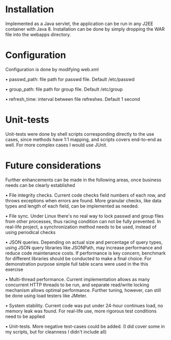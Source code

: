 Installation
====

Implemented as a Java servlet, the application can be run in any J2EE container with Java 8. Installation can be done by simply dropping the WAR file into the webapps directory.

Configuration
====

Configuration is done by modifying web.xml

 • passwd_path: file path for passwd file. Default /etc/passwd

 • group_path: file path for group file. Default /etc/group

 • refresh_time: interval between file refreshes. Default 1 second
 
Unit-tests
====

Unit-tests were done by shell scripts corresponding directly to the use cases, since methods have 1:1 mapping, and scripts covers end-to-end as well. For more complex cases I would use JUnit.

Future considerations
====

Further enhancements can be made in the following areas, once business needs can be clearly established

• File integrity checks. Current code checks field numbers of each row, and throws exceptions when errors are found. More granular checks, like data types and length of each field, can be implemented as needed.

• File sync. Under Linux there's no real way to lock passwd and group files from other processes, thus racing condition can not be fully prevented. In real-life project, a synchronization method needs to be used, instead of using periodical checks

• JSON queries. Depending on actual size and percentage of query types, using JSON query libraries like JSONPath, may increase performance and reduce code maintenance costs. If performance is key concern, benchmark for different libraries should be conducted to make a final choice. For demonstration purpose simple full table scans were used in the this exercise

• Multi-thread performance. Current implementation allows as many concurrent HTTP threads to be run, and separate read/write locking mechanism allows optimal performance. Further tuning, however, can still be done using load testers like JMeter.

• System stability. Current code was put under 24-hour continues load, no memory leak was found. For real-life use, more rigorous test conditions need to be applied

• Unit-tests. More negative test-cases could be added. (I did cover some in my scripts, but for cleanness I didn't include all)
